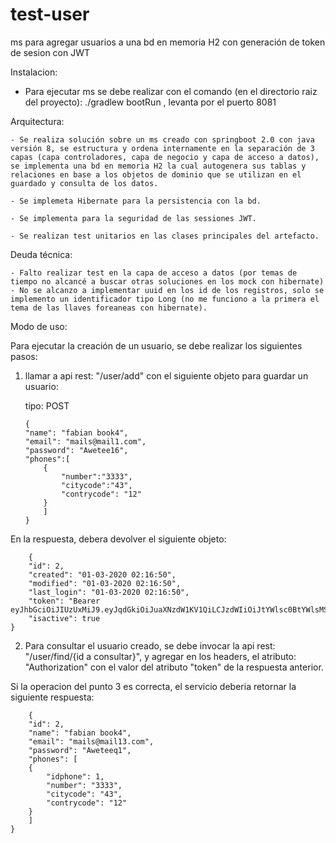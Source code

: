# test-user
ms para agregar usuarios a una bd en memoria H2 con generación de token de sesion con JWT

Instalacion:

- Para ejecutar ms se debe realizar con el comando (en el directorio raiz del proyecto): ./gradlew bootRun , levanta por el puerto 8081


Arquitectura:

    - Se realiza solución sobre un ms creado con springboot 2.0 con java versión 8, se estructura y ordena internamente en la separación de 3 capas (capa controladores, capa de negocio y capa de acceso a datos), se implementa una bd en memoria H2 la cual autogenera sus tablas y relaciones en base a los objetos de dominio que se utilizan en el guardado y consulta de los datos.

    - Se implemeta Hibernate para la persistencia con la bd.

    - Se implementa para la seguridad de las sessiones JWT.

    - Se realizan test unitarios en las clases principales del artefacto.

Deuda técnica:

    - Falto realizar test en la capa de acceso a datos (por temas de tiempo no alcancé a buscar otras soluciones en los mock con hibernate)
    - No se alcanzo a implementar uuid en los id de los registros, solo se implemento un identificador tipo Long (no me funciono a la primera el tema de las llaves foreaneas con hibernate).

Modo de uso:

Para ejecutar la creación de un usuario, se debe realizar los siguientes pasos:

 1) llamar a api rest: "/user/add" con el siguiente objeto para guardar un usuario:
    
    tipo: POST
    
	    {
		"name": "fabian book4",
		"email": "mails@mail1.com",
		"password": "Awetee16",
		"phones":[
			{
				"number":"3333",
				"citycode":"43",
				"contrycode": "12"
			}
			]
	    }
    
  En la respuesta, debera devolver el siguiente objeto:
 
    
	    {
	    "id": 2,
	    "created": "01-03-2020 02:16:50",
	    "modified": "01-03-2020 02:16:50",
	    "last_login": "01-03-2020 02:16:50",
	    "token": "Bearer       eyJhbGciOiJIUzUxMiJ9.eyJqdGkiOiJuaXNzdW1KV1QiLCJzdWIiOiJtYWlsc0BtYWlsMS5jb20iLCJhdXRob3JpdGllcyI6WyJST0xFX1VTRVIiXSwiaWF0IjoxNTgzMDM5ODEwLCJleHAiOjE1ODMwNDA0MTB9.xvpuqCSllzywz6Y7LUROuIK5mwAYtmbu_daBAFoXv7M3bdHgfnlUIho61p1DiiRcEsSKUjXtrBRx5VLPxWKrYQ",
	    "isactive": true
	}


 2) Para consultar el usuario creado, se debe invocar la api rest: "/user/find/{id a consultar}", y agregar en los headers, el atributo: "Authorization" con el valor del atributo "token" de la respuesta anterior.
 
Si la operacion del punto 3 es correcta, el servicio deberia retornar la siguiente respuesta:
 
	    {
	    "id": 2,
	    "name": "fabian book4",
	    "email": "mails@mail13.com",
	    "password": "Aweteeq1",
	    "phones": [
		{
		    "idphone": 1,
		    "number": "3333",
		    "citycode": "43",
		    "contrycode": "12"
		}
	    ]
	}
 
     
